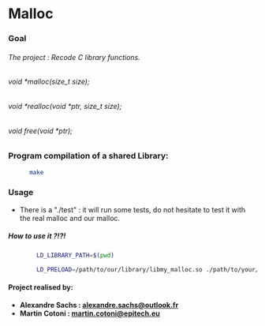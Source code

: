 # Malloc

### Goal
###### The project : Recode C library functions.
###### void *malloc(size_t size);
###### void *realloc(void *ptr, size_t size);
###### void free(void *ptr);

### Program compilation of a shared Library:
  ```sh
        make
```

### Usage
- There is a "./test" : it will run some tests, do not hesitate to test it with the real malloc and our malloc.

##### How to use it ?!?!
```sh
        LD_LIBRARY_PATH=$(pwd)
```
```sh
        LD_PRELOAD=/path/to/our/library/libmy_malloc.so ./path/to/your/c/program --> for example : ./test
```

#### Project realised by:
- **Alexandre Sachs : [alexandre.sachs@outlook.fr](https://github.com/SachsA)**
- **Martin Cotoni : [martin.cotoni@epitech.eu](https://github.com/cotonim)**
